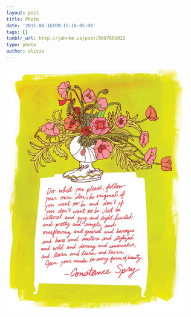```yaml
---
layout: post
title: Photo
date: '2011-08-16T09:15:16-05:00'
tags: []
tumblr_url: http://jahnke.us/post/8997601022
type: photo
author: olivia
---
```


![](/media/tumblr_lq111gs6gO1qga9s2o1_500.jpg)
